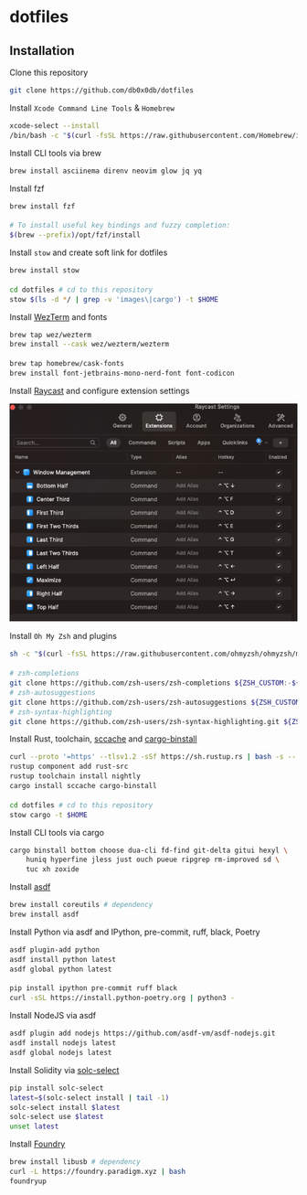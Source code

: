 # dotfiles
## Installation
Clone this repository
```bash
git clone https://github.com/db0x0db/dotfiles
```

Install `Xcode Command Line Tools` & `Homebrew`
```bash
xcode-select --install
/bin/bash -c "$(curl -fsSL https://raw.githubusercontent.com/Homebrew/install/HEAD/install.sh)"
```

Install CLI tools via brew
```bash
brew install asciinema direnv neovim glow jq yq
```

Install fzf
```bash
brew install fzf

# To install useful key bindings and fuzzy completion:
$(brew --prefix)/opt/fzf/install
```

Install `stow` and create soft link for dotfiles
```bash
brew install stow

cd dotfiles # cd to this repository
stow $(ls -d */ | grep -v 'images\|cargo') -t $HOME
```

Install [WezTerm](https://wezfurlong.org/wezterm/) and fonts
```bash
brew tap wez/wezterm
brew install --cask wez/wezterm/wezterm

brew tap homebrew/cask-fonts
brew install font-jetbrains-mono-nerd-font font-codicon
```

Install [Raycast](https://www.raycast.com/) and configure extension settings

![](images/raycast-extension-setting.png)

Install `Oh My Zsh` and plugins
```bash
sh -c "$(curl -fsSL https://raw.githubusercontent.com/ohmyzsh/ohmyzsh/master/tools/install.sh)"

# zsh-completions
git clone https://github.com/zsh-users/zsh-completions ${ZSH_CUSTOM:-${ZSH:-~/.oh-my-zsh}/custom}/plugins/zsh-completions
# zsh-autosuggestions
git clone https://github.com/zsh-users/zsh-autosuggestions ${ZSH_CUSTOM:-~/.oh-my-zsh/custom}/plugins/zsh-autosuggestions
# zsh-syntax-highlighting
git clone https://github.com/zsh-users/zsh-syntax-highlighting.git ${ZSH_CUSTOM:-~/.oh-my-zsh/custom}/plugins/zsh-syntax-highlighting
```

Install Rust, toolchain, [sccache](https://github.com/mozilla/sccache) and [cargo-binstall](https://github.com/cargo-bins/cargo-binstall)
```bash
curl --proto '=https' --tlsv1.2 -sSf https://sh.rustup.rs | bash -s -- --verbose -y --no-modify-path
rustup component add rust-src
rustup toolchain install nightly
cargo install sccache cargo-binstall

cd dotfiles # cd to this repository
stow cargo -t $HOME
```

Install CLI tools via cargo
```bash
cargo binstall bottom choose dua-cli fd-find git-delta gitui hexyl \
    huniq hyperfine jless just ouch pueue ripgrep rm-improved sd \
    tuc xh zoxide
```

Install [asdf](https://asdf-vm.com/)
```bash
brew install coreutils # dependency
brew install asdf
```

Install Python via asdf and IPython, pre-commit, ruff, black, Poetry
```bash
asdf plugin-add python
asdf install python latest
asdf global python latest

pip install ipython pre-commit ruff black
curl -sSL https://install.python-poetry.org | python3 -
```

Install NodeJS via asdf
```bash
asdf plugin add nodejs https://github.com/asdf-vm/asdf-nodejs.git
asdf install nodejs latest
asdf global nodejs latest
```

Install Solidity via [solc-select](https://github.com/crytic/solc-select)
```bash
pip install solc-select
latest=$(solc-select install | tail -1)
solc-select install $latest
solc-select use $latest
unset latest
```

Install [Foundry](https://github.com/foundry-rs/foundry)
```bash
brew install libusb # dependency
curl -L https://foundry.paradigm.xyz | bash
foundryup
```
